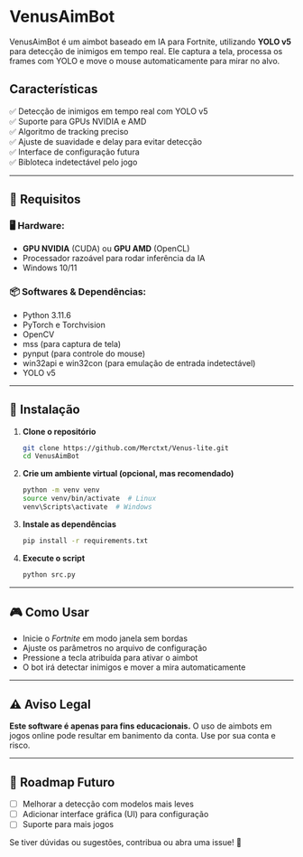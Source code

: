 # VenusAimBot

VenusAimBot é um aimbot baseado em IA para Fortnite, utilizando **YOLO v5** para detecção de inimigos em tempo real. Ele captura a tela, processa os frames com YOLO e move o mouse automaticamente para mirar no alvo.

## Características
✅ Detecção de inimigos em tempo real com YOLO v5  
✅ Suporte para GPUs NVIDIA e AMD  
✅ Algoritmo de tracking preciso  
✅ Ajuste de suavidade e delay para evitar detecção  
✅ Interface de configuração futura<br>
✅ Bibloteca indetectável pelo jogo

---

## 🔧 Requisitos

### 🖥️ Hardware:
- **GPU NVIDIA** (CUDA) ou **GPU AMD** (OpenCL)  
- Processador razoável para rodar inferência da IA  
- Windows 10/11  

### 📦 Softwares & Dependências:
- Python 3.11.6  
- PyTorch e Torchvision  
- OpenCV  
- mss (para captura de tela)  
- pynput (para controle do mouse)  
- win32api e win32con (para emulação de entrada indetectável)  
- YOLO v5

---

## 🚀 Instalação

1. **Clone o repositório**
   ```sh
   git clone https://github.com/Merctxt/Venus-lite.git
   cd VenusAimBot
   ```

2. **Crie um ambiente virtual (opcional, mas recomendado)**
   ```sh
   python -m venv venv
   source venv/bin/activate  # Linux
   venv\Scripts\activate  # Windows
   ```

3. **Instale as dependências**
   ```sh
   pip install -r requirements.txt
   ```

4. **Execute o script**
   ```sh
   python src.py
   ```

---

## 🎮 Como Usar
- Inicie o *Fortnite* em modo janela sem bordas
- Ajuste os parâmetros no arquivo de configuração
- Pressione a tecla atribuída para ativar o aimbot
- O bot irá detectar inimigos e mover a mira automaticamente

---

## ⚠️ Aviso Legal
**Este software é apenas para fins educacionais.** O uso de aimbots em jogos online pode resultar em banimento da conta. Use por sua conta e risco.

---

## 📌 Roadmap Futuro
- [ ] Melhorar a detecção com modelos mais leves
- [ ] Adicionar interface gráfica (UI) para configuração
- [ ] Suporte para mais jogos

Se tiver dúvidas ou sugestões, contribua ou abra uma issue! 🚀

